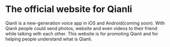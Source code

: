 The official website for Qianli
=================

Qianli is a new-generation voice app in iOS and Android(coming soon). With Qianli people could send photos, website and 
even videos to their friend while talking with each other. This website is for promoting Qianli and for helping people 
understand what is Qianli.
